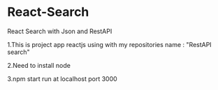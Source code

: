 # React-Search
React Search with Json and RestAPI

1.This is project app reactjs using with my repositories name : "RestAPI search"

2.Need to install node

3.npm start run at localhost port 3000
